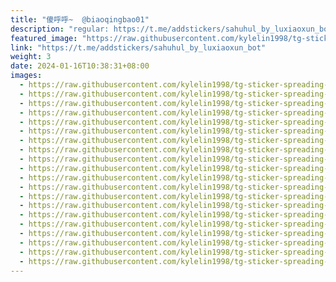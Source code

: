 ```yaml
---
title: "傻呼呼~  @biaoqingbao01"
description: "regular: https://t.me/addstickers/sahuhul_by_luxiaoxun_bot"
featured_image: "https://raw.githubusercontent.com/kylelin1998/tg-sticker-spreading-worldwide-images/main/img/1c238da2-c281-4d1b-ae88-67f06ba60e27.jpg"
link: "https://t.me/addstickers/sahuhul_by_luxiaoxun_bot"
weight: 3
date: 2024-01-16T10:38:31+08:00
images:
  - https://raw.githubusercontent.com/kylelin1998/tg-sticker-spreading-worldwide-images/main/img/1c238da2-c281-4d1b-ae88-67f06ba60e27.jpg
  - https://raw.githubusercontent.com/kylelin1998/tg-sticker-spreading-worldwide-images/main/img/55f8b829-bdec-402e-a06c-442e9ed6135f.jpg
  - https://raw.githubusercontent.com/kylelin1998/tg-sticker-spreading-worldwide-images/main/img/8f7a7edb-2f86-49a2-925f-315be5d334ec.jpg
  - https://raw.githubusercontent.com/kylelin1998/tg-sticker-spreading-worldwide-images/main/img/663c2adc-b9e2-4ede-b044-4f12f9096e89.jpg
  - https://raw.githubusercontent.com/kylelin1998/tg-sticker-spreading-worldwide-images/main/img/f6e5f33a-9be6-4f5e-bf03-d69c0306c3f7.jpg
  - https://raw.githubusercontent.com/kylelin1998/tg-sticker-spreading-worldwide-images/main/img/e331f660-0933-4747-a050-d9b82bc28c61.jpg
  - https://raw.githubusercontent.com/kylelin1998/tg-sticker-spreading-worldwide-images/main/img/d2100d7b-9560-476e-8536-74f8d42c1424.jpg
  - https://raw.githubusercontent.com/kylelin1998/tg-sticker-spreading-worldwide-images/main/img/980554c4-3cfa-431e-8376-451321be4020.jpg
  - https://raw.githubusercontent.com/kylelin1998/tg-sticker-spreading-worldwide-images/main/img/04f285aa-6952-44b2-97c9-b5140c498e32.jpg
  - https://raw.githubusercontent.com/kylelin1998/tg-sticker-spreading-worldwide-images/main/img/96ad1946-e238-4098-90f1-ea16b460271b.jpg
  - https://raw.githubusercontent.com/kylelin1998/tg-sticker-spreading-worldwide-images/main/img/3fbc2218-acec-4cae-9333-a6fd9bf4c70e.jpg
  - https://raw.githubusercontent.com/kylelin1998/tg-sticker-spreading-worldwide-images/main/img/fa1f67f5-a167-444a-be23-3f12899468d9.jpg
  - https://raw.githubusercontent.com/kylelin1998/tg-sticker-spreading-worldwide-images/main/img/c841843f-a5a6-4f82-8255-4e137d84d07d.jpg
  - https://raw.githubusercontent.com/kylelin1998/tg-sticker-spreading-worldwide-images/main/img/dbb969b1-f7f1-466f-8351-be73b5b48514.jpg
  - https://raw.githubusercontent.com/kylelin1998/tg-sticker-spreading-worldwide-images/main/img/4cd88b54-5604-43f5-9bd1-5ad35addbc60.jpg
  - https://raw.githubusercontent.com/kylelin1998/tg-sticker-spreading-worldwide-images/main/img/fe39bd8c-83a9-4bb3-940b-7d9fa314e9a4.jpg
  - https://raw.githubusercontent.com/kylelin1998/tg-sticker-spreading-worldwide-images/main/img/84b7bad8-f2b7-4167-a023-71f328c83a45.jpg
  - https://raw.githubusercontent.com/kylelin1998/tg-sticker-spreading-worldwide-images/main/img/bed7e5f7-6943-4849-8b83-12fabbb9542c.jpg
  - https://raw.githubusercontent.com/kylelin1998/tg-sticker-spreading-worldwide-images/main/img/b432ce4f-0bef-4634-8ce7-f058b61c006b.jpg
  - https://raw.githubusercontent.com/kylelin1998/tg-sticker-spreading-worldwide-images/main/img/51e88219-76e7-4d3a-ac74-8859f80ab9df.jpg
---
```


